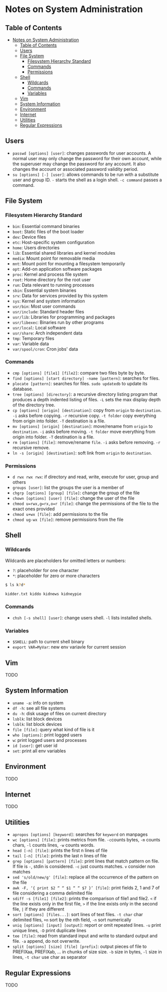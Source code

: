 # Notes on System Administration

## Table of Contents

- [Notes on System Administration](#notes-on-system-administration)
  - [Table of Contents](#table-of-contents)
  - [Users](#users)
  - [File System](#file-system)
    - [Filesystem Hierarchy Standard](#filesystem-hierarchy-standard)
    - [Commands](#commands)
    - [Permissions](#permissions)
  - [Shell](#shell)
    - [Wildcards](#wildcards)
    - [Commands](#commands-1)
    - [Variables](#variables)
  - [Vim](#vim)
  - [System Information](#system-information)
  - [Environment](#environment)
  - [Internet](#internet)
  - [Utilities](#utilities)
  - [Regular Expressions](#regular-expressions)

## Users

- `passwd [options] [user]`: changes passwords for user accounts. A normal user may only change the password for their own account, while the superuser may change the password for any account. It also changes the account or associated password validity period.
- `su [options] [-] [user]`: allows commands to be run with a substitute user and group ID. `-` starts the shell as a login shell. `-c command` passes a command.

## File System

### Filesystem Hierarchy Standard

- `bin`: Essential command binaries
- `boot`: Static files of the boot loader
- `dev`: Device files
- `etc`: Host-specific system configuration
- `home`: Users directories
- `lib`: Essential shared libraries and kernel modules
- `media`: Mount point for removable media
- `mnt`: Mount point for mounting a filesystem temporarily
- `opt`: Add-on application software packages
- `proc`: Kernel and process file system
- `root`: Home directory for the root user
- `run`: Data relevant to running processes
- `sbin`: Essential system binaries
- `srv`: Data for services provided by this system
- `sys`: Kernel and system information
- `usr/bin`: Most user commands
- `usr/include`: Standard header files
- `usr/lib`: Libraries for programming and packages
- `usr/libexec`: Binaries run by other programs
- `usr/local`: Local software
- `usr/share`: Arch independent data
- `tmp`: Temporary files
- `var`: Variable data
- `var/spool/cron`: Cron jobs' data

### Commands

- `cmp [options] [file1] [file2]`: compare two files byte by byte.
- `find [options] [start directory] -name [pattern]`: searches for files.
- `plocate [pattern]`: searches for files. `sudo updatedb` to update its database.
- `tree [options] [directory]`: a recursive directory listing program that produces a depth indented listing of files. `-L` sets the max display depth of the directory tree.
- `cp [options] [origin] [destination]`: copy from `origin` to `destination`. `-i` asks before copying. `-r` recursive copy. `-t folder` copy everything from origin into folder. `-T` destination is a file.
- `mv [options] [origin] [destination]`: move/rename from `origin` to `destination`. `-i` asks before moving. `-t folder` move everything from origin into folder. `-T` destination is a file.
- `rm [options] [file]`: remove/rename `file`. `-i` asks before removing. `-r` recursive remove.
- `ln -s [origin] [destination]`: soft link from `origin` to `destination`.

### Permissions

- `d rwx rwx rwx`: if directory and read, write, execute for user, group and others
- `groups [user]`: list the groups the user is a member of
- `chgrp [options] [group] [file]`: change the group of the file
- `chown [options] [user] [file]`: change the user of the file
- `chmod u=rwx,g=rx,o=r [file]`: change the permissions of the file to the exact ones provided
- `chmod u+wx [file]`: add permissions to the file
- `chmod ug-wx [file]`: remove permissions from the file

## Shell

### Wildcards

Wildcards are placeholders for omitted letters or numbers:

- `?`: placeholder for one character
- `*`: placeholder for zero or more characters

```bash
$ ls k?d*

kidder.txt kiddo kidnews kidneypie
```

### Commands

- `chsh [-s shell] [user]`: change users shell. `-l` lists installed shells.

### Variables

- `$SHELL`: path to current shell binary
- `export VAR=MyVar`: new env variavle for current session

## Vim

TODO

## System Information

- `uname -a`: info on system
- `df -h`: see all file systems
- `du -h`: disk usage of files on current directory
- `lsblk`: list block devices
- `lsblk`: list block devices
- `file [file]`: query what kind of file is it
- `who [options]`: print logged users
- `w`: print logged users and processes
- `id [user]`: get user id
- `set`: print all env variables

## Environment

TODO

## Internet

TODO

## Utilities

- `apropos [options] [keyword]`: searches for `keyword` on manpages
- `wc [options] [file]`: prints metrics from file. `-c`counts bytes, `-m` counts chars, `-l` counts lines, `-w` counts words.
- `head [-n] [file]`: prints the first n lines of file
- `tail [-n] [file]`: prints the last n lines of file
- `grep [options] [pattern] [file]`: print lines that match pattern on file. If file is `-`, stdin is considered. `-c` just counts matches. `v` consider non matches
- `sed 's/old/new/g' [file]`: replace all the occurrence of the pattern on the file
- `awk -F, ‘{ print $2 “ “ $1 “ “ $7 }’ [file]`: print fields 2, 1 and 7 of file considering a comma delimited file
- `sdiff -s [file1] [file2]`: prints the comparison of file1 and file2. `<` if the line exists only in the first file, `>` if the line exists only in the second file, `|` if they are different
- `sort [options] [files...]`: sort lines of text files. `-t char` char delimited files, `+n` sort by the nth field, `-n` sort numerically
- `uniq [options] [input] [output]`: report or omit repeated lines. `-u` print unique lines, `-D` print duplicate lines
- `tee [file]`: read from standard input and write to standard output and file. `-a` append, do not overwrite.
- `split [options] [size] [file] [prefix]`: output pieces of file to PREFIXaa, PREFIXab, ... in chunks of size size. `-b` size in bytes, `-l` size in lines, `-t char` use char as separator

## Regular Expressions

TODO
